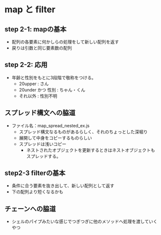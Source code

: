 # map と filter

## step 2-1: mapの基本

- 配列の各要素に何かしらの処理をして新しい配列を返す
- 戻りは引数と同じ要素数の配列

## step 2-2: 応用

- 年齢と性別をもとに3段階で敬称をつける。
  - 20upper : さん
  - 20under かつ 性別 : ちゃん・くん
  - それ以外 : 性別不明

## スプレッド構文への脇道

- ファイル名：map_spread_nested_ex.js
  - スプレッド構文なるものがあるらしく、それのちょっとした深堀り
  - 展開して中身をコピーするものらしい
  - スプレッドは浅いコピー
    - ネストされたオブジェクトを更新するときはネストオブジェクトもスプレッドする。

## step2-3 filterの基本

- 条件に合う要素を抜き出して、新しい配列として返す
- 下の配列より短くなるかも

## チェーンへの脇道

- シェルのパイプみたいな感じでつぎつぎに他のメソッドへ処理を渡していくやつ
